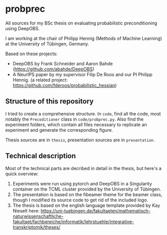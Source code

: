 ﻿# probprec
All sources for my BSc thesis on evaluating probabilistic preconditioning using DeepOBS.

I am working at the chair of Philipp Hennig (Methods of Machine Learning) at the University of Tübingen, Germany.

Based on these projects:

* DeepOBS by Frank Schneider and Aaron Bahde (https://github.com/abahde/DeepOBS)
* A NeurIPS paper by my supervisor Filip De Roos and our PI Philipp Hennig.
(a related project: https://github.com/fderoos/probabilistic_hessian)

## Structure of this repository
I tried to create a comprehensive structure. In `code`, find all the code, most notably the `Precoditioner` class in `code/probprec.py`. Also find the experiment folders, which contain all files necessary to replicate an experiment and generate the corresponding figure.

Thesis sources are in `thesis`, presentation sources are in `presentation`.


## Technical description
Most of the technical parts are decribed in detail in the thesis, but here's a quick overview:

1. Experiments were run using pytorch and DeepOBS in a Singularity container on the TCML cluster
provided by the University of Tübingen.
2. The presentation is based on the fibeamer theme for the beamer class, though I modified its
source code to get rid of the included logo.
3. The thesis is based on the english language template provided by Kay Nieselt here: https://uni-tuebingen.de/fakultaeten/mathematisch-naturwissenschaftliche-fakultaet/fachbereiche/informatik/lehrstuehle/integrative-transkriptomik/theses/
